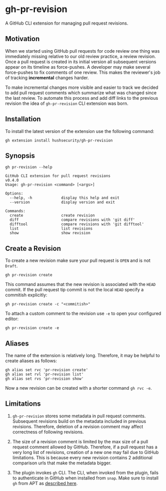 # gh-pr-revision

A GitHub CLI extension for managing pull request revisions.

## Motivation

When we started using GitHub pull requests for code review one thing was immediately
missing relative to our old review practice, a review revision.
Once a pull request is created in its initial version all subsequent versions appear on
its timeline as force-pushes. A developer may make several force-pushes
to fix comments of one review. This makes the reviewer's job of tracking **incremental**
changes harder.

To make incremental changes more visible and easier to track we decided to add pull
request comments which summarize what was changed since the last review.
To automate this process and add diff links to the previous revision the
idea of `gh-pr-revision` CLI extension was born.

## Installation

To install the latest version of the extension use the following command:

```shell
gh extension install hushsecurity/gh-pr-revision
```

## Synopsis

```shell
gh pr-revision --help
```

```text
GitHub CLI extension for pull request revisions
v0.4.0
Usage: gh-pr-revision <command> [<args>]

Options:
  --help, -h             display this help and exit
  --version              display version and exit

Commands:
  create                 create revision
  diff                   compare revisions with 'git diff'
  difftool               compare revisions with 'git difftool'
  list                   list revisions
  show                   show revision
```

## Create a Revision

To create a new revision make sure your pull request is `OPEN` and is not `Draft`.

```shell
gh pr-revision create
```

This command assumes that the new revision is associated with the `HEAD` commit.
If the pull request tip commit is not the local `HEAD` specify a commitish
explicitly:

```shell
gh pr-revision create -c "<commitish>"
```

To attach a custom comment to the revision use `-e` to open your configured editor:

```shell
gh pr-revision create -e
```

## Aliases

The name of the extension is relatively long. Therefore, it may be helpful to create
aliases as follows:

```shell
gh alias set rvc 'pr-revision create'
gh alias set rvl 'pr-revision list'
gh alias set rvs 'pr-revision show'
```

Now a new revision can be created with a shorter command `gh rvc -e`.

## Limitations

1. `gh-pr-revision` stores some metadata in pull request comments. Subsequent revisions
   build on the metadata included in previous revisions. Therefore, deletion of a
   revision comment may affect correctness of following revisions.

1. The size of a revision comment is limited by the max size of a
   pull request comment allowed by GitHub. Therefore, if a pull request has a very
   long list of revisions, creation of a new one may fail due to GitHub limitations.
   This is because every new revision contains 2 additional comparison urls that make
   the metadata bigger.

1. The plugin invokes `gh` CLI. The CLI, when invoked from the plugin, fails to
   authenticate in GitHub when installed from `snap`. Make sure to install `gh` from
   APT as [described here](https://github.com/cli/cli/blob/trunk/docs/install_linux.md#installing-gh-on-linux-and-bsd).
